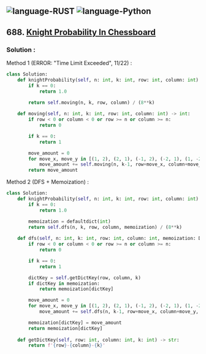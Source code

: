 ![language-RUST](https://img.shields.io/badge/%20-RUST-8d4004?style=for-the-badge&logo=RUST)
![language-Python](https://img.shields.io/badge/%20-Python-ffd43b?style=for-the-badge&logo=PYTHON)
---

## 688. [Knight Probability In Chessboard](https://leetcode.com/problems/knight-probability-in-chessboard)

### Solution :

Method 1 (ERROR: "Time Limit Exceeded", 11/22) :
```python
class Solution:
    def knightProbability(self, n: int, k: int, row: int, column: int) -> float:
        if k == 0:
            return 1.0

        return self.moving(n, k, row, column) / (8**k)
    
    def moving(self, n: int, k: int, row: int, column: int) -> int:
        if row < 0 or column < 0 or row >= n or column >= n:
            return 0

        if k == 0:
            return 1

        move_amount = 0
        for move_x, move_y in [(1, 2), (2, 1), (-1, 2), (-2, 1), (1, -2), (2, -1), (-1, -2), (-2, -1)]:
            move_amount += self.moving(n, k-1, row+move_x, column+move_y)
        return move_amount
```

Method 2 (DFS + Memoization) :
```python
class Solution:
    def knightProbability(self, n: int, k: int, row: int, column: int) -> float:
        if k == 0:
            return 1.0

        memoization = defaultdict(int)
        return self.dfs(n, k, row, column, memoization) / (8**k)
    
    def dfs(self, n: int, k: int, row: int, column: int, memoization: Dict[str, int]) -> int:
        if row < 0 or column < 0 or row >= n or column >= n:
            return 0

        if k == 0:
            return 1

        dictKey = self.getDictKey(row, column, k)
        if dictKey in memoization:
            return memoization[dictKey]

        move_amount = 0
        for move_x, move_y in [(1, 2), (2, 1), (-1, 2), (-2, 1), (1, -2), (2, -1), (-1, -2), (-2, -1)]:
            move_amount += self.dfs(n, k-1, row+move_x, column+move_y, memoization)

        memoization[dictKey] = move_amount
        return memoization[dictKey]
    
    def getDictKey(self, row: int, column: int, k: int) -> str:
        return f'{row}-{column}-{k}'
```
